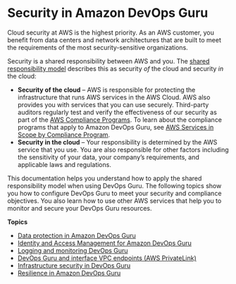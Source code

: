 # Security in Amazon DevOps Guru<a name="security"></a>

Cloud security at AWS is the highest priority\. As an AWS customer, you benefit from data centers and network architectures that are built to meet the requirements of the most security\-sensitive organizations\.

Security is a shared responsibility between AWS and you\. The [shared responsibility model](http://aws.amazon.com/compliance/shared-responsibility-model/) describes this as security *of* the cloud and security *in* the cloud:
+ **Security of the cloud** – AWS is responsible for protecting the infrastructure that runs AWS services in the AWS Cloud\. AWS also provides you with services that you can use securely\. Third\-party auditors regularly test and verify the effectiveness of our security as part of the [AWS Compliance Programs](http://aws.amazon.com/compliance/programs/)\. To learn about the compliance programs that apply to Amazon DevOps Guru, see [AWS Services in Scope by Compliance Program](http://aws.amazon.com/compliance/services-in-scope/)\.
+ **Security in the cloud** – Your responsibility is determined by the AWS service that you use\. You are also responsible for other factors including the sensitivity of your data, your company’s requirements, and applicable laws and regulations\. 

This documentation helps you understand how to apply the shared responsibility model when using DevOps Guru\. The following topics show you how to configure DevOps Guru to meet your security and compliance objectives\. You also learn how to use other AWS services that help you to monitor and secure your DevOps Guru resources\. 

**Topics**
+ [Data protection in Amazon DevOps Guru](data-protection.md)
+ [Identity and Access Management for Amazon DevOps Guru](security-iam.md)
+ [Logging and monitoring DevOps Guru](monitoring-overview.md)
+ [DevOps Guru and interface VPC endpoints \(AWS PrivateLink\)](vpc-interface-endpoints.md)
+ [Infrastructure security in DevOps Guru](infrastructure-security.md)
+ [Resilience in Amazon DevOps Guru](disaster-recovery-resiliency.md)